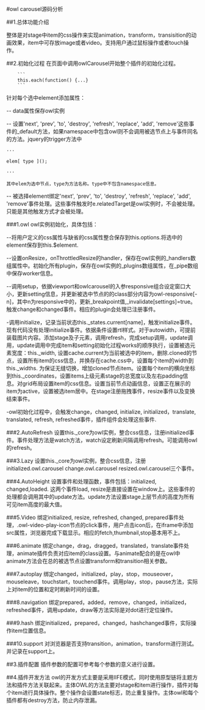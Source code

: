 
#owl carousel源码分析


##1.总体功能介绍

整体是对stage中item的css操作来实现animation，transform，transisition的动画效果，item中可存放image或者video。支持用户通过鼠标操作或者touch操作。

##2.初始化过程
在页面中调用owlCarousel开始整个插件的初始化过程。
		
		```
		this.each(function() {...}
		```
针对每个选中element添加属性：

-- data属性保存owl实例

-- 设置'next', 'prev', 'to', 'destroy', 'refresh', 'replace', 'add', 'remove'这些事件的_default方法，如果namespace中包含owl则不会调用被选节点上与事件同名的方法。jquery的trigger方法中
	
	···
	
	elem[ type ]();
	
	···
	
	其中elem为选中节点，type为方法名称。type中不包含namespace信息。
-- 被选择element绑定'next', 'prev', 'to', 'destroy', 'refresh', 'replace', 'add', 'remove'事件处理。这些事件触发时e.relatedTarget是owl实例时，不会被处理。只能是其他触发方式才会被处理。

###1.owl
owl实例初始化，具体包括：

--将用户定义的css属性与缺省的css属性整合保存到this.options.将选中的element保存到this.$element.

--设置onResize，onThrottledResize的handler，保存在owl实例的_handlers数组属性中。初始化所有plugin，保存在owl实例的_plugins数组属性，在_pipe数组中保存worker信息。

--调用setup，依据viewport和owlcarousel的入参responsive组合设定窗口大小，更新setting信息，并更新被选中节点的的class部分内容为owl-responsive[-n]，其中n为responsive中的，更新_breakpoint值,_invalidate[settings]=true。触发change和changed事件。相应的plugin会处理已注册事件。

-调用initialize，记录当前状态this._states.current[name]，触发initialize事件。现有代码没有处理initialize事件。依据条件设置rtl样式。对于autowidth，可提前装载图片内容。添加stage及子元素，调用refresh，完成setup调用，update调用，update调用中完成item和setting初始化过程works的顺序执行，设置被选元素宽度：this._width, 设置cache.current为当前被选中的item，删除.cloned的节点，设置所有item的css信息，并换存在cache.css中，设置每个item的width到this._widths. 为保证无缝切换，增加cloned节点item。设置每个item的横向坐标到this._coordinates，设置items上级元素stage的总宽度以及左右padding信息。对grid布局设置item的css信息。设置当前节点动画信息，设置正在展示的item为active，设置被选item居中。在stage注册拖拽事件，resize事件以及变换结束事件。

-owl初始化过程中，会触发change，changed, initialize, initialized，translate, translated, refresh, refreshed事件，插件组件会处理这些事件.

###2.AutoRefresh
设置this._core为owl实例，整合css信息，注册initialized事件。事件处理方法是watch方法，watch设定刷新间隔调用refresh。可能调用owl的refresh。

###3.Lazy
设置this._core为owl实例，整合css信息，注册initialized.owl.carousel change.owl.carousel resized.owl.carousel三个事件。

###4.AutoHeight
设置事件和处理函数，事件包括：initialized, changed,loaded. 这两个事件load, resize是直接设置在window上。这些事件的处理都会调用其中的update方法。update方法设置stage上层节点的高度为所有可见item高度的最大值。

###5.Video
绑定initialized, resize, refreshed, changed, prepared事件处理，.owl-video-play-icon节点的click事件，用户点击icon后，在iframe中添加src属性，浏览器完成下载显示。相应的fetch,thumbnail,stop基本用不上。

###6.animate
绑定change，drag，dragged，translated，translate事件处理，animate插件负责对应item的class设置。与animate配合的是在owl中animate方法会在总的被选节点设置transform和transition相关参数。

###7.autoplay
绑定changed，initialized，play，stop，mouseover，mouseleave，touchstart，touchend事件。调用play，stop，pause方法，实际上对item的位置和定时刷新时间的设置。

###8.navigation
绑定prepared，added，remove，changed，initialized，refreshed事件，调用update，draw等方法实际是对dot进行定位操作。

###9.hash
绑定initialized，prepared，changed，hashchanged事件，实际操作item位置信息。

###10.support
对浏览器是否支持transition，animation，transform进行测试。并记录在support上。

##3.插件配置
插件参数的配置可参考每个参数的意义进行设置。

##4.插件开发方法
owl的开发方式主要是采用IIFE模式，同时使用原型链将主题方法和插件方法关联起来。主体OWL的方法主要对stage和item进行操作，插件对每个item进行具体操作。整个操作会设置state标志，防止重复操作。主体owl和每个插件都有destroy方法，防止内存泄漏。
